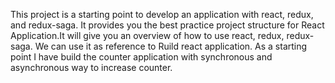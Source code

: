 This project is a starting point to develop an application with react, redux, and redux-saga. It provides you the best practice project 
structure for React Application.It will give you an overview of how to use react, redux, redux-saga. We can use it as 
reference to Ruild react application. As a starting point I have build the counter application with synchronous and asynchronous 
way to increase counter.